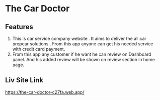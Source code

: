 # The Car Doctor
## Features
1. This is car service company website . It aims to deliver the all car prepear solutions  . From this app anyone can get his needed service with credit card payment.
2. From this app any customer if he want he can review on Dashboard panel. And his added review will be shown on review section in home page.

## Liv Site Link
https://the-car-doctor-c27fa.web.app/
